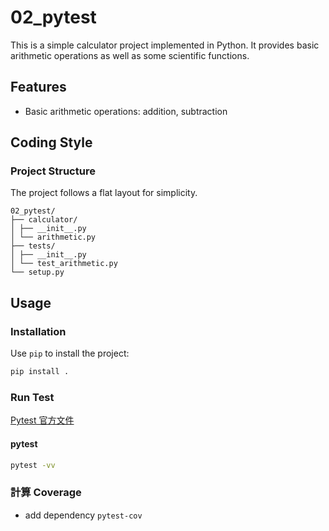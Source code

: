 # 02_pytest

This is a simple calculator project implemented in Python. It provides basic arithmetic operations as well as some scientific functions.

## Features

- Basic arithmetic operations: addition, subtraction

## Coding Style

### Project Structure

The project follows a flat layout for simplicity.

```
02_pytest/
├── calculator/
│ ├── __init__.py
│ └── arithmetic.py
├── tests/
│ ├── __init__.py
│ └── test_arithmetic.py
└── setup.py
```

## Usage

### Installation

Use `pip` to install the project:

```bash
pip install .
```

### Run Test

[Pytest 官方文件](https://pytest.org)

#### pytest

```bash
pytest -vv
```

### 計算 Coverage

- add dependency `pytest-cov`
